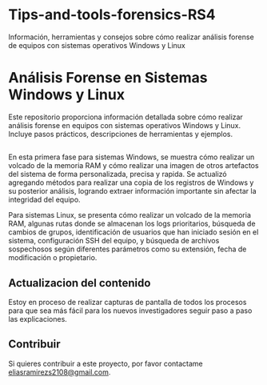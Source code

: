 # Tips-and-tools-forensics-RS4
Información, herramientas y consejos sobre cómo realizar análisis forense de equipos con sistemas operativos Windows y Linux 

# Análisis Forense en Sistemas Windows y Linux

Este repositorio proporciona información detallada sobre cómo realizar análisis forense en equipos con sistemas operativos Windows y Linux. Incluye pasos prácticos, descripciones de herramientas y ejemplos.

##

En esta primera fase para sistemas Windows, se muestra cómo realizar un volcado de la memoria RAM y cómo realizar una imagen de otros artefactos del sistema de forma personalizada, precisa y rapida. Se actualizó agregando métodos para realizar una copia de los registros de Windows y su posterior análisis, logrando extraer información importante sin afectar la integridad del equipo.

Para sistemas Linux, se presenta cómo realizar un volcado de la memoria RAM, algunas rutas donde se almacenan los logs prioritarios, búsqueda de cambios de grupos, identificación de usuarios que han iniciado sesión en el sistema, configuración SSH del equipo, y búsqueda de archivos sospechosos según diferentes parámetros como su extensión, fecha de modificación o propietario.

## Actualizacion del contenido

Estoy en proceso de realizar capturas de pantalla de todos los procesos para que sea más fácil para los nuevos investigadores seguir paso a paso las explicaciones.

## Contribuir

Si quieres contribuir a este proyecto, por favor contactame eliasramirezs2108@gmail.com.


